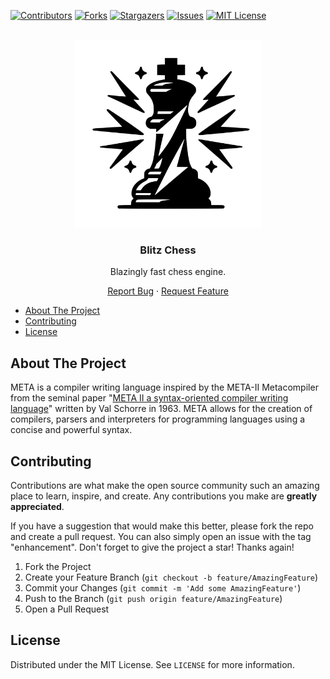 [![Contributors][contributors-shield]][contributors-url]
[![Forks][forks-shield]][forks-url]
[![Stargazers][stars-shield]][stars-url]
[![Issues][issues-shield]][issues-url]
[![MIT License][license-shield]][license-url]

<br />
<div align="center">
  <a href="https://meta-lang.com">
    <img src="images/logo.svg" width="300">
  </a>

<h3 align="center">Blitz Chess</h3>
<p align="center">Blazingly fast chess engine.</p>

  <p align="center">
    <a href="https://github.com/letsmoe/blitz-chess/issues">Report Bug</a>
    ·
    <a href="https://github.com/letsmoe/blitz-chess/issues">Request Feature</a>
  </p>
</div>

- [About The Project](#about-the-project)
- [Contributing](#contributing)
- [License](#license)


## About The Project
META is a compiler writing language inspired by the META-II Metacompiler from the seminal paper "[META II a syntax-oriented compiler writing language](https://dl.acm.org/doi/10.1145/800257.808896)" written by Val Schorre in 1963. META allows for the creation of compilers, parsers and interpreters for programming languages using a concise and powerful syntax.


## Contributing

Contributions are what make the open source community such an amazing place to learn, inspire, and create. Any contributions you make are **greatly appreciated**.

If you have a suggestion that would make this better, please fork the repo and create a pull request. You can also simply open an issue with the tag "enhancement".
Don't forget to give the project a star! Thanks again!

1. Fork the Project
2. Create your Feature Branch (`git checkout -b feature/AmazingFeature`)
3. Commit your Changes (`git commit -m 'Add some AmazingFeature'`)
4. Push to the Branch (`git push origin feature/AmazingFeature`)
5. Open a Pull Request

## License

Distributed under the MIT License. See `LICENSE` for more information.


[contributors-shield]: https://img.shields.io/github/contributors/letsmoe/blitz-chess.svg?style=for-the-badge
[contributors-url]: https://github.com/letsmoe/blitz-chess/graphs/contributors
[forks-shield]: https://img.shields.io/github/forks/letsmoe/blitz-chess.svg?style=for-the-badge
[forks-url]: https://github.com/letsmoe/blitz-chess/network/members
[stars-shield]: https://img.shields.io/github/stars/letsmoe/blitz-chess.svg?style=for-the-badge
[stars-url]: https://github.com/letsmoe/blitz-chess/stargazers
[issues-shield]: https://img.shields.io/github/issues/letsmoe/blitz-chess.svg?style=for-the-badge
[issues-url]: https://github.com/letsmoe/blitz-chess/issues
[license-shield]: https://img.shields.io/github/license/letsmoe/blitz-chess.svg?style=for-the-badge
[license-url]: https://github.com/letsmoe/blitz-chess/blob/master/LICENSE.txt
